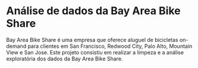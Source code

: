 # Análise de dados da Bay Area Bike Share

Bay Area Bike Share é uma empresa que oferece aluguel de bicicletas on-demand para clientes em San Francisco, Redwood City, Palo Alto, Mountain View e San Jose.
Este projeto consistiu em realizar a limpeza e a análise exploratória dos dados da Bay Area Bike Share.
